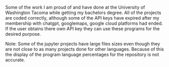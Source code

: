 Some of the work I am proud of and have done at the University of Washington Tacoma while getting my bachelors degree. All of the projects are coded correctly, although some of the API keys have expired after my membership
with chatgpt, googlemaps, google cloud platforms had ended. If the user obtains there own API key they can use these programs for the desired purpose. 

Note: Some of the jupyter projects have large files sizes even though they are not close to as many projects done for other languages. Because of this the display of the program language percentages for the repository is not accurate. 
